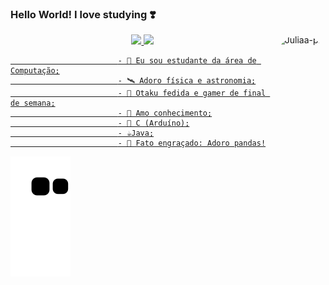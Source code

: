 ### Hello World! I love studying ❣️

<!--
**JuJubali/JuJubali** is a ✨ _special_ ✨ repository because its `README.md` (this file) appears on your GitHub profile.

Here are some ideas to get you started:

-->

<div align="center">
  <a href="https://github.com/JuJubali" target="_blank" rel="external">
  <img height="180em" src="https://github-readme-stats.vercel.app/api?username=JuJubali&show_icons=true&theme=moltack&include_all_commits=true&count_private=false"/>
  <img height="180em" src="https://github-readme-stats.vercel.app/api/top-langs/?username=JuJubali&layout=compact&langs_count=7&theme=moltack"/>
<img align="right" alt="Juliaa-pic" height="150" style="border-radius:50px;" src="https://media.discordapp.net/attachments/623523047588233218/935341447387971584/20220124_221052.gif">
</div>
   <div>

                            - 🔭 Eu sou estudante da área de Computação;
                            - 🛰️ Adoro física e astronomia;
                            - 🦴 Otaku fedida e gamer de final de semana;
                            - 💓 Amo conhecimento;
                            - 🐍 C (Arduíno);
                            - ☕Java;
                            - 🐼 Fato engraçado: Adoro pandas!

  ![Snake animation](https://github.com/rafaballerini/rafaballerini/blob/output/github-contribution-grid-snake.svg)
 
</div>
